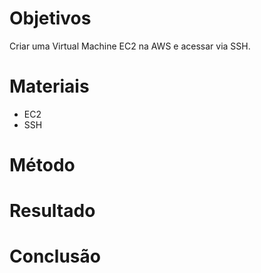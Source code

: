 # Objetivos

Criar uma Virtual Machine EC2 na AWS e acessar via SSH.

# Materiais

- EC2
- SSH

# Método



# Resultado



# Conclusão